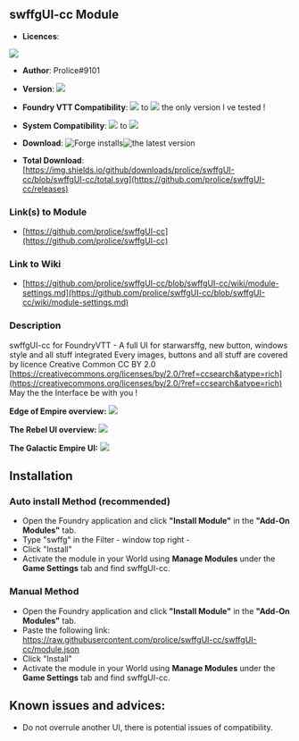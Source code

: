 
## swffgUI-cc Module
* **Licences**:

![](https://github.com/prolice/swffgUI-cc/blob/swffgUI-cc/cc-by.svg)

* **Author**: Prolice#9101
* **Version**: ![](https://img.shields.io/badge/swffgUI--cc-v0.3.3.1-green)
* **Foundry VTT Compatibility**: ![](https://img.shields.io/badge/Foundry-v0.7.6-informational) to ![](https://img.shields.io/badge/Foundry-v0.8.0-informational) the only version I ve tested !
* **System Compatibility**: ![](https://img.shields.io/badge/Starwarsffg-v1.3-green) to ![](https://img.shields.io/badge/Starwarsffg-v1.3-green) 
* **Download**: ![Forge installs](https://img.shields.io/badge/dynamic/json?label=Forge%20Installs&query=package.installs&suffix=%25&url=https%3A%2F%2Fforge-vtt.com%2Fapi%2Fbazaar%2Fpackage%2FswffgUI-cc)![the latest version](https://img.shields.io/github/downloads/prolice/swffgUI-cc/latest/total) 

* **Total Download**: [https://img.shields.io/github/downloads/prolice/swffgUI-cc/blob/swffgUI-cc/total.svg](https://github.com/prolice/swffgUI-cc/releases)
 
### Link(s) to Module
* [https://github.com/prolice/swffgUI-cc](https://github.com/prolice/swffgUI-cc)

### Link to Wiki
* [https://github.com/prolice/swffgUI-cc/blob/swffgUI-cc/wiki/module-settings.md](https://github.com/prolice/swffgUI-cc/blob/swffgUI-cc/wiki/module-settings.md)

### Description 
swffgUI-cc for FoundryVTT - A full UI for starwarsffg, new button, windows style and all stuff integrated 
Every images, buttons and all stuff are covered by licence Creative Common CC BY 2.0 [https://creativecommons.org/licenses/by/2.0/?ref=ccsearch&atype=rich](https://creativecommons.org/licenses/by/2.0/?ref=ccsearch&atype=rich)
May the the Interface be with you !

**<BRAND NEW> Edge of Empire overview:**
![](https://raw.githubusercontent.com/prolice/swffgUI-cc/swffgUI-cc/screenshots/EoE-overview.jpg)

**The Rebel UI overview:**
![](https://raw.githubusercontent.com/prolice/swffgUI-cc/swffgUI-cc/screenshots/rebel-overview.jpg)

**The Galactic Empire UI:**
![](https://github.com/prolice/swffgUI-cc/blob/swffgUI-cc/screenshots/empire-overview.jpg)

## Installation
### Auto install Method (recommended)
* Open the Foundry application and click **"Install Module"** in the **"Add-On Modules"** tab.
* Type "swffg" in the Filter - window top right - 
* Click "Install"
* Activate the module in your World using **Manage Modules** under the **Game Settings** tab and find swffgUI-cc.

### Manual Method
* Open the Foundry application and click **"Install Module"** in the **"Add-On Modules"** tab.
* Paste the following link: https://raw.githubusercontent.com/prolice/swffgUI-cc/swffgUI-cc/module.json
* Click "Install" 
* Activate the module in your World using **Manage Modules** under the **Game Settings** tab and find swffgUI-cc.

## Known issues and advices:
* Do not overrule another UI, there is potential issues of compatibility.